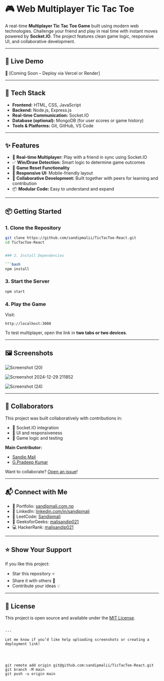 # 🎮 Web Multiplayer Tic Tac Toe

A real-time **Multiplayer Tic Tac Toe Game** built using modern web technologies. Challenge your friend and play in real time with instant moves powered by **Socket.IO**. The project features clean game logic, responsive UI, and collaborative development.

---

## 🌟 Live Demo

🚀 [Coming Soon – Deploy via Vercel or Render]

---

## 🧱 Tech Stack

- **Frontend:** HTML, CSS, JavaScript
- **Backend:** Node.js, Express.js
- **Real-time Communication:** Socket.IO
- **Database (optional):** MongoDB (for user scores or game history)
- **Tools & Platforms:** Git, GitHub, VS Code

---

## ✨ Features

- 🔄 **Real-time Multiplayer:** Play with a friend in sync using Socket.IO
- ✅ **Win/Draw Detection:** Smart logic to determine game outcomes
- 🔁 **Game Reset Functionality**
- 📱 **Responsive UI:** Mobile-friendly layout
- 👥 **Collaborative Development:** Built together with peers for learning and contribution
- 📦 **Modular Code:** Easy to understand and expand

---

## 📦 Getting Started

### 1. Clone the Repository

```bash
git clone https://github.com/sandipmalii/TicTacToe-React.git
cd TicTacToe-React


### 2. Install Dependencies

```bash
npm install
```

### 3. Start the Server

```bash
npm start
```

### 4. Play the Game

Visit:

```
http://localhost:3000
```

To test multiplayer, open the link in **two tabs or two devices**.

---

## 🖼️ Screenshots

![Screenshot (20)](https://github.com/user-attachments/assets/28c4eb51-212f-47a7-b4d3-826712ccd564)

![Screenshot 2024-12-29 211852](https://github.com/user-attachments/assets/cf1f889c-2b6d-4175-9524-2a1eab0d30fe)

![Screenshot (24)](https://github.com/user-attachments/assets/1c2f2bc9-067d-452d-bc16-b15e630cbb91)

 


---

## 🤝 Collaborators

This project was built collaboratively with contributions in:

- 🔌 Socket.IO integration
- 🎨 UI and responsiveness
- 🧠 Game logic and testing

**Main Contributor:**  
- [Sandip Mali](https://github.com/sandipmalii)
- [G.Pradeep Kumar](https://github.com/sandipmalii)


Want to collaborate? [Open an issue](https://github.com/sandipmalii/TicTacToe-React/issues)!

---

## 📬 Connect with Me

- 🔗 Portfolio: [sandipmali.com.np](https://sandipmali.com.np)
- 💼 LinkedIn: [linkedin.com/in/sandipmali](https://linkedin.com/in/sandipmali)
- 🧠 LeetCode: [Sandipmali](https://leetcode.com/u/Sandipmali/)
- 💚 GeeksforGeeks: [malisandip021](https://www.geeksforgeeks.org/user/malisandip021/)
- 💻 HackerRank: [malisandip021](https://www.hackerrank.com/profile/malisandip021)

---

## ⭐ Show Your Support

If you like this project:

- Star this repository ⭐
- Share it with others 📢
- Contribute your ideas 💡

---

## 📄 License

This project is open source and available under the [MIT License](LICENSE).

```

---

Let me know if you’d like help uploading screenshots or creating a deployment link!




git remote add origin git@github.com:sandipmalii/TicTacToe-React.git
git branch -M main
git push -u origin main
